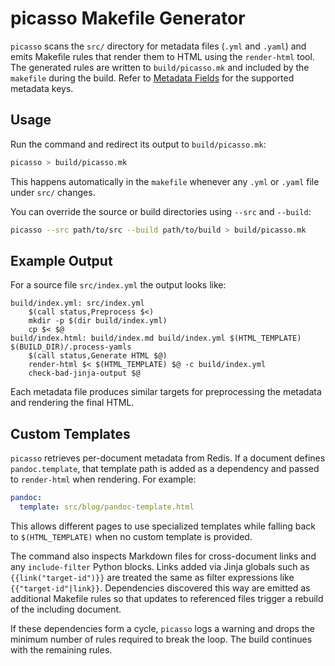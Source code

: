 # picasso Makefile Generator

`picasso` scans the `src/` directory for metadata files (`.yml` and `.yaml`) and
emits Makefile rules that render them to HTML using the `render-html` tool. The
generated rules are written to `build/picasso.mk` and included by the
`makefile` during the build. Refer to
[Metadata Fields](../reference/metadata-fields.md) for the supported metadata
keys.

## Usage

Run the command and redirect its output to `build/picasso.mk`:

```bash
picasso > build/picasso.mk
```

This happens automatically in the `makefile` whenever any `.yml` or `.yaml`
file under `src/` changes.

You can override the source or build directories using `--src` and `--build`:

```bash
picasso --src path/to/src --build path/to/build > build/picasso.mk
```

## Example Output

For a source file `src/index.yml` the output looks like:

```make
build/index.yml: src/index.yml
    $(call status,Preprocess $<)
    mkdir -p $(dir build/index.yml)
    cp $< $@
build/index.html: build/index.md build/index.yml $(HTML_TEMPLATE) $(BUILD_DIR)/.process-yamls
    $(call status,Generate HTML $@)
    render-html $< $(HTML_TEMPLATE) $@ -c build/index.yml
    check-bad-jinja-output $@
```

Each metadata file produces similar targets for preprocessing the metadata and
rendering the final HTML.

## Custom Templates

`picasso` retrieves per-document metadata from Redis. If a document defines
`pandoc.template`, that template path is added as a dependency and passed to
`render-html` when rendering. For example:

```yaml
pandoc:
  template: src/blog/pandoc-template.html
```

This allows different pages to use specialized templates while falling back to
`$(HTML_TEMPLATE)` when no custom template is provided.

The command also inspects Markdown files for cross-document links and any
`include-filter` Python blocks.  Links added via Jinja globals such as
`{{link("target-id")}}` are treated the same as filter expressions like
`{{"target-id"|link}}`. Dependencies discovered this way are emitted as
additional Makefile rules so that updates to referenced files trigger a rebuild
of the including document.

If these dependencies form a cycle, `picasso` logs a warning and drops the
minimum number of rules required to break the loop. The build continues with
the
remaining rules.
